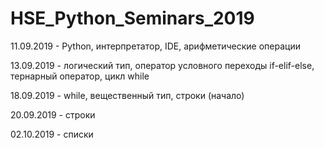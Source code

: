 # HSE_Python_Seminars_2019

11.09.2019 - Python, интерпретатор, IDE, арифметические операции

13.09.2019 - логический тип, оператор условного переходы if-elif-else, тернарный оператор, цикл while

18.09.2019 - while, вещественный тип, строки (начало)

20.09.2019 - строки

02.10.2019 - списки


